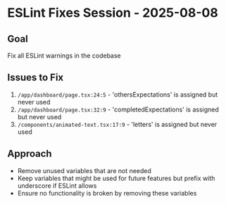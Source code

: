 # ESLint Fixes Session - 2025-08-08

## Goal
Fix all ESLint warnings in the codebase

## Issues to Fix
1. `/app/dashboard/page.tsx:24:5` - 'othersExpectations' is assigned but never used
2. `/app/dashboard/page.tsx:32:9` - 'completedExpectations' is assigned but never used  
3. `/components/animated-text.tsx:17:9` - 'letters' is assigned but never used

## Approach
- Remove unused variables that are not needed
- Keep variables that might be used for future features but prefix with underscore if ESLint allows
- Ensure no functionality is broken by removing these variables